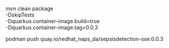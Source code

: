 mvn clean package \
    -DskipTests \
    -Dquarkus.container-image.build=true \
    -Dquarkus.container-image.tag=0.0.3

podman push quay.io/redhat_naps_da/sepsisdetection-sse:0.0.3
